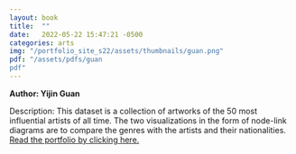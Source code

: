 ```yaml
---
layout: book
title:  ""
date:   2022-05-22 15:47:21 -0500
categories: arts
img: "/portfolio_site_s22/assets/thumbnails/guan.png"
pdf: "/assets/pdfs/guan
pdf"
---
```


<b>Author: Yijin Guan</b>

Description: This dataset is a collection of artworks of the 50 most influential artists of all time. The two
visualizations in the form of node-link diagrams are to compare the genres with the artists
and their nationalities.
 <a href="{{ page.pdf | relative_url }}">Read the portfolio by clicking here.</a>

[jekyll-docs]: https://jekyllrb.com/docs/home
[jekyll-gh]:   https://github.com/jekyll/jekyll
[jekyll-talk]: https://talk.jekyllrb.com/
